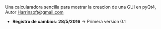Una calcularadora sencilla  para mostrar la creacion de una 
GUI en pyQt4, Autor Harrinsoft@gmail.com

* **Registro de cambios**:
    **28/5/2016**
    -> Primera version 0.1

